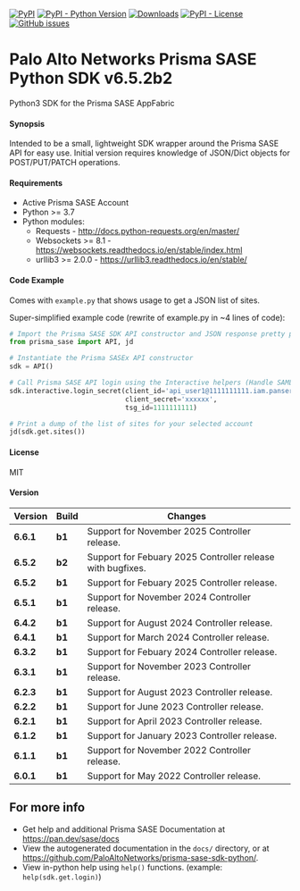 [![PyPI](https://img.shields.io/pypi/v/prisma-sase.svg)](https://pypi.org/project/prisma-sase/)
[![PyPI - Python Version](https://img.shields.io/pypi/pyversions/prisma-sase.svg)](https://pypi.org/project/prisma-sase/)
[![Downloads](https://pepy.tech/badge/prisma-sase)](https://pepy.tech/project/prisma-sase)
[![PyPI - License](https://img.shields.io/pypi/l/prisma-sase.svg?color=brightgreen)](https://pypi.org/project/prisma-sase/)
[![GitHub issues](https://img.shields.io/github/issues/PaloAltoNetworks/prisma-sase-sdk-python.svg)](https://github.com/PaloAltoNetworks/prisma-sase-sdk-python/issues)


# Palo Alto Networks Prisma SASE Python SDK v6.5.2b2

Python3 SDK for the Prisma SASE AppFabric

#### Synopsis
Intended to be a small, lightweight SDK wrapper around the Prisma SASE API for easy use. 
Initial version requires knowledge of JSON/Dict objects for POST/PUT/PATCH operations.

#### Requirements
* Active Prisma SASE Account
* Python >= 3.7
* Python modules:
    * Requests - <http://docs.python-requests.org/en/master/>
    * Websockets >= 8.1 - <https://websockets.readthedocs.io/en/stable/index.html>
    * urllib3 >= 2.0.0 - <https://urllib3.readthedocs.io/en/stable/>

#### Code Example
Comes with `example.py` that shows usage to get a JSON list of sites.

Super-simplified example code (rewrite of example.py in ~4 lines of code):
```python
# Import the Prisma SASE SDK API constructor and JSON response pretty printer
from prisma_sase import API, jd

# Instantiate the Prisma SASEx API constructor
sdk = API()

# Call Prisma SASE API login using the Interactive helpers (Handle SAML2.0 login and MSP functions too!).
sdk.interactive.login_secret(client_id='api_user1@1111111111.iam.panserviceaccount.com', 
                             client_secret='xxxxxx', 
                             tsg_id=1111111111)

# Print a dump of the list of sites for your selected account
jd(sdk.get.sites())
```

#### License
MIT

#### Version
| Version   | Build | Changes                                       |
|-----------| ----- |-----------------------------------------------|
| **6.6.1** | **b1** | Support for November 2025 Controller release. |
| **6.5.2** | **b2** | Support for Febuary 2025 Controller release with bugfixes.  |
| **6.5.2** | **b1** | Support for Febuary 2025 Controller release.  |
| **6.5.1** | **b1** | Support for November 2024 Controller release. |
| **6.4.2** | **b1** | Support for August 2024 Controller release.   |
| **6.4.1** | **b1** | Support for March 2024 Controller release.    |
| **6.3.2** | **b1** | Support for Febuary 2024 Controller release.  |
| **6.3.1** | **b1** | Support for November 2023 Controller release. |
| **6.2.3** | **b1** | Support for August 2023 Controller release.   |
| **6.2.2** | **b1** | Support for June 2023 Controller release.     |
| **6.2.1** | **b1** | Support for April 2023 Controller release.    |
| **6.1.2** | **b1** | Support for January 2023 Controller release.  |
| **6.1.1** | **b1** | Support for November 2022 Controller release. |
| **6.0.1** | **b1** | Support for May 2022 Controller release.      |

## For more info
 * Get help and additional Prisma SASE Documentation at <https://pan.dev/sase/docs>
 * View the autogenerated documentation in the `docs/` directory, or at <https://github.com/PaloAltoNetworks/prisma-sase-sdk-python/>.
 * View in-python help using `help()` functions. (example: `help(sdk.get.login)`)
